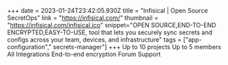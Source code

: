 +++
date = 2023-01-24T23:42:05.930Z
title = "Infisical | Open Source SecretOps"
link = "https://infisical.com/"
thumbnail = "https://infisical.com/infisical.ico"
snippet="OPEN SOURCE,END-TO-END ENCRYPTED,EASY-TO-USE, tool that lets you securely sync secrets and configs across your team, devices, and infrastructure"
tags = ["app-configuration"," secrets-manager"]
+++
Up to 10 projects
Up to 5 members
All Integrations
End-to-end encryption
Forum Support
